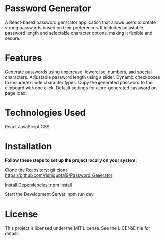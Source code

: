 # Password Generator

A React-based password generator application that allows users to create strong passwords based on their preferences. It includes adjustable password length and selectable character options, making it flexible and secure.

# Features

Generate passwords using uppercase, lowercase, numbers, and special characters.
Adjustable password length using a slider.
Dynamic checkboxes to include/exclude character types.
Copy the generated password to the clipboard with one click.
Default settings for a pre-generated password on page load.

# Technologies Used

React
JavaScript
CSS

# Installation

**Follow these steps to set up the project locally on your system:**

Clone the Repository: git clone https://github.com/rishigupta19/Password_Generator

Install Dependencies: npm install

Start the Development Server: npm run dev

# License

This project is licensed under the MIT License. See the LICENSE file for details.
